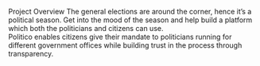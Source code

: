 Project Overview 
The general elections are around the corner, hence it’s a political season. Get into the mood of 
the season and help build a platform which both the politicians and citizens can use.  
Politico enables citizens give their mandate to politicians running for different government offices 
while building trust in the process through transparency. 
